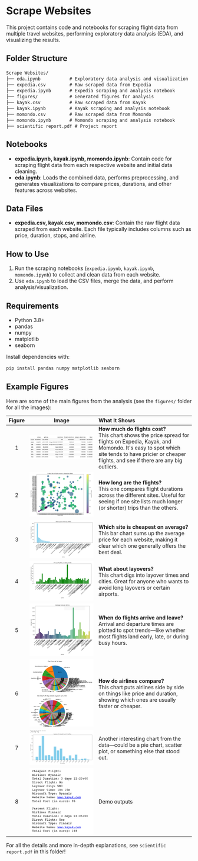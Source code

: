 # Scrape Websites

This project contains code and notebooks for scraping flight data from multiple travel websites, performing exploratory data analysis (EDA), and visualizing the results.

## Folder Structure

```
Scrape Websites/
├── eda.ipynb           # Exploratory data analysis and visualization
├── expedia.csv         # Raw scraped data from Expedia
├── expedia.ipynb       # Expedia scraping and analysis notebook
├── figures/            # Generated figures for analysis
├── kayak.csv           # Raw scraped data from Kayak
├── kayak.ipynb         # Kayak scraping and analysis notebook
├── momondo.csv         # Raw scraped data from Momondo
├── momondo.ipynb       # Momondo scraping and analysis notebook
├── scientific report.pdf # Project report
```

## Notebooks

- **expedia.ipynb, kayak.ipynb, momondo.ipynb**: Contain code for scraping flight data from each respective website and initial data cleaning.
- **eda.ipynb**: Loads the combined data, performs preprocessing, and generates visualizations to compare prices, durations, and other features across websites.

## Data Files

- **expedia.csv, kayak.csv, momondo.csv**: Contain the raw flight data scraped from each website. Each file typically includes columns such as price, duration, stops, and airline.

## How to Use

1. Run the scraping notebooks (`expedia.ipynb`, `kayak.ipynb`, `momondo.ipynb`) to collect and clean data from each website.
2. Use `eda.ipynb` to load the CSV files, merge the data, and perform analysis/visualization.

## Requirements

- Python 3.8+
- pandas
- numpy
- matplotlib
- seaborn

Install dependencies with:
```bash
pip install pandas numpy matplotlib seaborn
```

## Example Figures

Here are some of the main figures from the analysis (see the `figures/` folder for all the images):

| Figure | Image | What It Shows |
|:------:|:-----:|:--------------|
| 1 | ![Price Distribution](figures/0.png) | **How much do flights cost?**<br>This chart shows the price spread for flights on Expedia, Kayak, and Momondo. It's easy to spot which site tends to have pricier or cheaper flights, and see if there are any big outliers. |
| 2 | ![Flight Duration](figures/1.png) | **How long are the flights?**<br>This one compares flight durations across the different sites. Useful for seeing if one site lists much longer (or shorter) trips than the others. |
| 3 | ![Average Price](figures/2.png) | **Which site is cheapest on average?**<br>This bar chart sums up the average price for each website, making it clear which one generally offers the best deal. |
| 4 | ![Layover Analysis](figures/3.png) | **What about layovers?**<br>This chart digs into layover times and cities. Great for anyone who wants to avoid long layovers or certain airports. |
| 5 | ![Arrival Patterns](figures/4.png) | **When do flights arrive and leave?**<br>Arrival and departure times are plotted to spot trends—like whether most flights land early, late, or during busy hours. |
| 6 | ![Airline Comparisons](figures/5.png) | **How do airlines compare?**<br>This chart puts airlines side by side on things like price and duration, showing which ones are usually faster or cheaper. |
| 7 | ![Extra Figure 1](figures/6.png) | Another interesting chart from the data—could be a pie chart, scatter plot, or something else that stood out. |
| 8 | ![Extra Figure 2](figures/7.png) | Demo outputs |

For all the details and more in-depth explanations, see `scientific report.pdf` in this folder!

